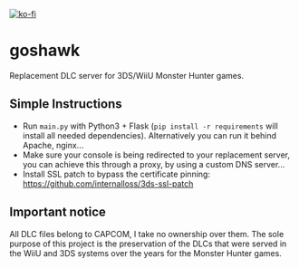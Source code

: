 [![ko-fi](https://www.ko-fi.com/img/githubbutton_sm.svg)](https://ko-fi.com/R6R21LO82)

# goshawk
Replacement DLC server for 3DS/WiiU Monster Hunter games. 

## Simple Instructions
- Run `main.py` with Python3 + Flask (`pip install -r requirements` will install all needed dependencies). Alternatively you can run it behind Apache, nginx...
- Make sure your console is being redirected to your replacement server, you can achieve this through a proxy, by using a custom DNS server...
- Install SSL patch to bypass the certificate pinning: https://github.com/internalloss/3ds-ssl-patch

## Important notice
All DLC files belong to CAPCOM, I take no ownership over them. The sole purpose of this project is the preservation of the DLCs that were served in the WiiU and 3DS systems over the years for the Monster Hunter games.
